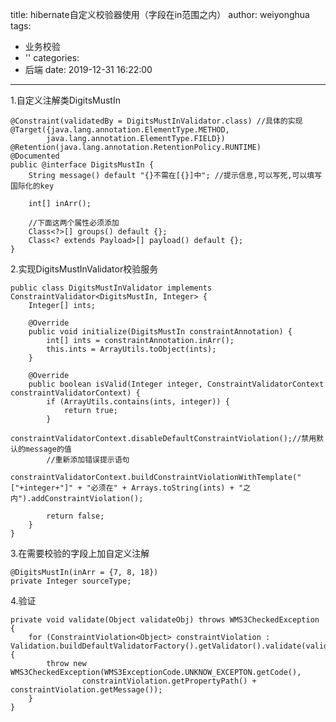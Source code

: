 title: hibernate自定义校验器使用（字段在in范围之内）
author: weiyonghua
tags:
  - 业务校验
  - ''
categories:
  - 后端
date: 2019-12-31 16:22:00
---
1.自定义注解类DigitsMustIn

    @Constraint(validatedBy = DigitsMustInValidator.class) //具体的实现
    @Target({java.lang.annotation.ElementType.METHOD,
            java.lang.annotation.ElementType.FIELD})
    @Retention(java.lang.annotation.RetentionPolicy.RUNTIME)
    @Documented
    public @interface DigitsMustIn {
        String message() default "{}不需在[{}]中"; //提示信息,可以写死,可以填写国际化的key
    
        int[] inArr();
    
        //下面这两个属性必须添加
        Class<?>[] groups() default {};
        Class<? extends Payload>[] payload() default {};
    }

2.实现DigitsMustInValidator校验服务

    public class DigitsMustInValidator implements ConstraintValidator<DigitsMustIn, Integer> {
        Integer[] ints;
    
        @Override
        public void initialize(DigitsMustIn constraintAnnotation) {
            int[] ints = constraintAnnotation.inArr();
            this.ints = ArrayUtils.toObject(ints);
        }
    
        @Override
        public boolean isValid(Integer integer, ConstraintValidatorContext constraintValidatorContext) {
            if (ArrayUtils.contains(ints, integer)) {
                return true;
            }
            constraintValidatorContext.disableDefaultConstraintViolation();//禁用默认的message的值
            //重新添加错误提示语句
            constraintValidatorContext.buildConstraintViolationWithTemplate("["+integer+"]" + "必须在" + Arrays.toString(ints) + "之内").addConstraintViolation();
    
            return false;
        }
    }

3.在需要校验的字段上加自定义注解

    @DigitsMustIn(inArr = {7, 8, 18})
    private Integer sourceType;

4.验证

    private void validate(Object validateObj) throws WMS3CheckedException {
        for (ConstraintViolation<Object> constraintViolation : Validation.buildDefaultValidatorFactory().getValidator().validate(validateObj)) {
            throw new WMS3CheckedException(WMS3ExceptionCode.UNKNOW_EXCEPTON.getCode(),
                    constraintViolation.getPropertyPath() + constraintViolation.getMessage());
        }
    }